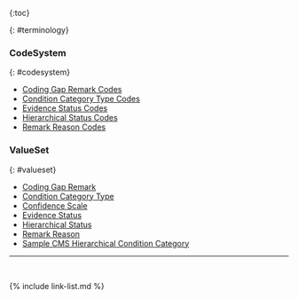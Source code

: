 
<!--- ### Value Sets

{% include list-simple-valuesets.xhtml %}

### Code Systems

{% include list-simple-codesystems.xhtml %}
--->

{:toc}

{: #terminology}

### CodeSystem 
{: #codesystem}

- [Coding Gap Remark Codes](CodeSystem-coding-gap-remark.html)
- [Condition Category Type Codes](CodeSystem-cc-type.html)
- [Evidence Status Codes](CodeSystem-evidence-status.html)
- [Hierarchical Status Codes](CodeSystem-hierarchical-status.html)
- [Remark Reason Codes](CodeSystem-remark-reason.html)

### ValueSet 
{: #valueset}

- [Coding Gap Remark](ValueSet-coding-gap-remark.html)
- [Condition Category Type](ValueSet-cc-type.html)
- [Confidence Scale](ValueSet-confidence-scale.html)
- [Evidence Status](ValueSet-evidence-status.html)
- [Hierarchical Status](ValueSet-hierarchical-status.html)
- [Remark Reason](ValueSet-remark-reason.html)
- [Sample CMS Hierarchical Condition Category](ValueSet-sample-cmshcc.html)

---

<br />

{% include link-list.md %}
